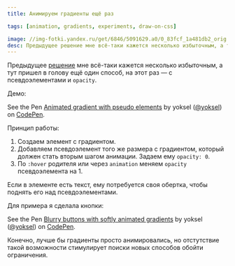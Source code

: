 ```yaml
---
title: Анимируем градиенты ещё раз

tags: [animation, gradients, experiments, draw-on-css]

image: //img-fotki.yandex.ru/get/6846/5091629.a0/0_83fcf_1a481db2_orig
desc: Предыдущее решение мне всё-таки кажется несколько избыточным, а тут пришел в голову ещё один способ, на этот раз — с псевдоэлементами и opacity.
---
```


Предыдущее <a href="/animation-for-gradients/">решение</a> мне всё-таки кажется несколько избыточным, а тут пришел в голову ещё один способ, на этот раз — с псевдоэлементами и <code>opacity</code>.<!--more-->

Демо:

<p data-height="450" data-theme-id="4974" data-slug-hash="rEzbe" data-default-tab="result" class='codepen'>See the Pen <a href='https://codepen.io/yoksel/pen/rEzbe/'>Animated gradient with pseudo elements</a> by yoksel (<a href='https://codepen.io/yoksel'>@yoksel</a>) on <a href='https://codepen.io'>CodePen</a>.</p>
<script async src="//codepen.io/assets/embed/ei.js"></script>

Принцип работы:

<ol>
<li>Создаем элемент с градиентом.</li>
<li>Добавляем псевдоэлемент того же размера с градиентом, который должен стать вторым шагом анимации. Задаем ему <code>opacity: 0</code>.</li>
<li>По <code>:hover</code> родителя или через <code>animation</code> меняем <code>opacity</code> псевдоэлемента на 1.</li>
</ol>

Если в элементе есть текст, ему потребуется своя обертка, чтобы поднять его над псевдоэлементами.

Для примера я сделала кнопки:

<p data-height="268" data-theme-id="4974" data-slug-hash="JoraL" data-default-tab="result" class='codepen'>See the Pen <a href='https://codepen.io/yoksel/pen/JoraL/'>Blurry buttons with softly animated gradients</a> by yoksel (<a href='https://codepen.io/yoksel'>@yoksel</a>) on <a href='https://codepen.io'>CodePen</a>.</p>
<script async src="//codepen.io/assets/embed/ei.js"></script>

Конечно, лучше бы градиенты просто анимировались, но отстутствие такой возможности стимулирует поиски новых способов обойти ограничения.
